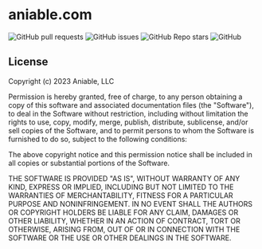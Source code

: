 # aniable.com

![GitHub pull requests](https://img.shields.io/github/issues-pr/aniable/anibl)
![GitHub issues](https://img.shields.io/github/issues/aniable/anibl)
![GitHub Repo stars](https://img.shields.io/github/stars/aniable/anibl) ![GitHub](https://img.shields.io/github/license/aniable/anibl)

## License

Copyright (c) 2023 Aniable, LLC

Permission is hereby granted, free of charge, to any person obtaining a copy
of this software and associated documentation files (the "Software"), to deal
in the Software without restriction, including without limitation the rights
to use, copy, modify, merge, publish, distribute, sublicense, and/or sell
copies of the Software, and to permit persons to whom the Software is
furnished to do so, subject to the following conditions:

The above copyright notice and this permission notice shall be included in all
copies or substantial portions of the Software.

THE SOFTWARE IS PROVIDED "AS IS", WITHOUT WARRANTY OF ANY KIND, EXPRESS OR
IMPLIED, INCLUDING BUT NOT LIMITED TO THE WARRANTIES OF MERCHANTABILITY,
FITNESS FOR A PARTICULAR PURPOSE AND NONINFRINGEMENT. IN NO EVENT SHALL THE
AUTHORS OR COPYRIGHT HOLDERS BE LIABLE FOR ANY CLAIM, DAMAGES OR OTHER
LIABILITY, WHETHER IN AN ACTION OF CONTRACT, TORT OR OTHERWISE, ARISING FROM,
OUT OF OR IN CONNECTION WITH THE SOFTWARE OR THE USE OR OTHER DEALINGS IN THE
SOFTWARE.

